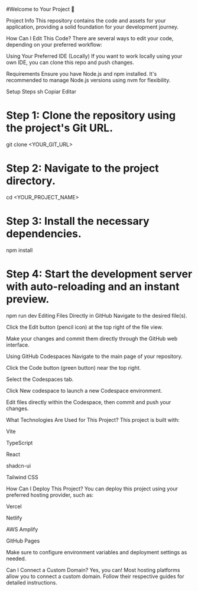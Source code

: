 #Welcome to Your Project 🚀


Project Info
This repository contains the code and assets for your application, providing a solid foundation for your development journey.

How Can I Edit This Code?
There are several ways to edit your code, depending on your preferred workflow:

Using Your Preferred IDE (Locally)
If you want to work locally using your own IDE, you can clone this repo and push changes.

Requirements
Ensure you have Node.js and npm installed. It's recommended to manage Node.js versions using nvm for flexibility.

Setup Steps
sh
Copiar
Editar
# Step 1: Clone the repository using the project's Git URL.
git clone <YOUR_GIT_URL>

# Step 2: Navigate to the project directory.
cd <YOUR_PROJECT_NAME>

# Step 3: Install the necessary dependencies.
npm install

# Step 4: Start the development server with auto-reloading and an instant preview.
npm run dev
Editing Files Directly in GitHub
Navigate to the desired file(s).

Click the Edit button (pencil icon) at the top right of the file view.

Make your changes and commit them directly through the GitHub web interface.

Using GitHub Codespaces
Navigate to the main page of your repository.

Click the Code button (green button) near the top right.

Select the Codespaces tab.

Click New codespace to launch a new Codespace environment.

Edit files directly within the Codespace, then commit and push your changes.

What Technologies Are Used for This Project?
This project is built with:

Vite

TypeScript

React

shadcn-ui

Tailwind CSS

How Can I Deploy This Project?
You can deploy this project using your preferred hosting provider, such as:

Vercel

Netlify

AWS Amplify

GitHub Pages

Make sure to configure environment variables and deployment settings as needed.

Can I Connect a Custom Domain?
Yes, you can! Most hosting platforms allow you to connect a custom domain. Follow their respective guides for detailed instructions.
